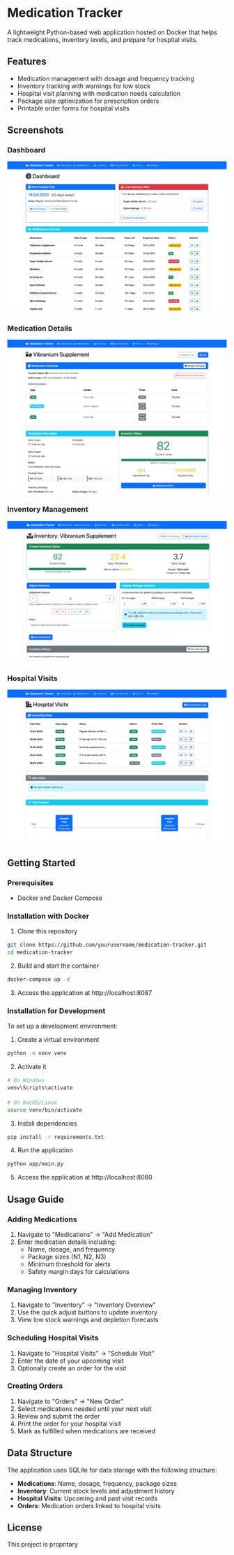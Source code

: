 # Medication Tracker

A lightweight Python-based web application hosted on Docker that helps track medications, inventory levels, and prepare for hospital visits.

## Features

- Medication management with dosage and frequency tracking
- Inventory tracking with warnings for low stock
- Hospital visit planning with medication needs calculation
- Package size optimization for prescription orders
- Printable order forms for hospital visits

## Screenshots

### Dashboard
![Dashboard](screenshots/dashboard.png)

### Medication Details
![Medication Details](screenshots/medication_details.png)

### Inventory Management
![Inventory Management](screenshots/inventory.png)

### Hospital Visits
![Hospital Visits](screenshots/visits.png)

## Getting Started

### Prerequisites

- Docker and Docker Compose

### Installation with Docker

1. Clone this repository
```bash
git clone https://github.com/yourusername/medication-tracker.git
cd medication-tracker
```

2. Build and start the container
```bash
docker-compose up -d
```

3. Access the application at http://localhost:8087

### Installation for Development

To set up a development environment:

1. Create a virtual environment
```bash
python -m venv venv
```

2. Activate it
```bash
# On Windows
venv\Scripts\activate

# On macOS/Linux
source venv/bin/activate
```

3. Install dependencies
```bash
pip install -r requirements.txt
```

4. Run the application
```bash
python app/main.py
```

5. Access the application at http://localhost:8080

## Usage Guide

### Adding Medications

1. Navigate to "Medications" -> "Add Medication"
2. Enter medication details including:
   - Name, dosage, and frequency
   - Package sizes (N1, N2, N3)
   - Minimum threshold for alerts
   - Safety margin days for calculations

### Managing Inventory

1. Navigate to "Inventory" -> "Inventory Overview"
2. Use the quick adjust buttons to update inventory
3. View low stock warnings and depletion forecasts

### Scheduling Hospital Visits

1. Navigate to "Hospital Visits" -> "Schedule Visit"
2. Enter the date of your upcoming visit
3. Optionally create an order for the visit

### Creating Orders

1. Navigate to "Orders" -> "New Order"
2. Select medications needed until your next visit
3. Review and submit the order
4. Print the order for your hospital visit
5. Mark as fulfilled when medications are received

## Data Structure

The application uses SQLite for data storage with the following structure:

- **Medications**: Name, dosage, frequency, package sizes
- **Inventory**: Current stock levels and adjustment history
- **Hospital Visits**: Upcoming and past visit records
- **Orders**: Medication orders linked to hospital visits

## License

This project is propritary

